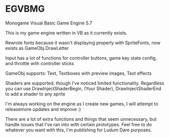 # EGVBMG
Monogame Visual Basic Game Engine 5.7

This is my game engine written in VB as it currently exists.

Rewrote fonts because it wasn't displaying properly with SpriteFonts, now exists as GameObj.DrawLetter

Input has a lot of functions for controller buttons, game key state config, and throttle with controller sticks

GameObj supports: Text, Textboxes with preview images, Text effects

Shaders are supported, though I've noticed limited functionality. Regardless you can use DrawInjectShaderBegin, (Your Shader), DrawInjectShaderEnd to add a shader to any sprite

I'm always working on the engine as I create new games, I will attempt to releasemore updates and improve :)

There are a lot of extra functions and things that seem unnecessary, but handle issues that I've ran into with certain prototypes. Feel free to do whatever you want with this, I'm publishing for Ludum Dare purposes.
